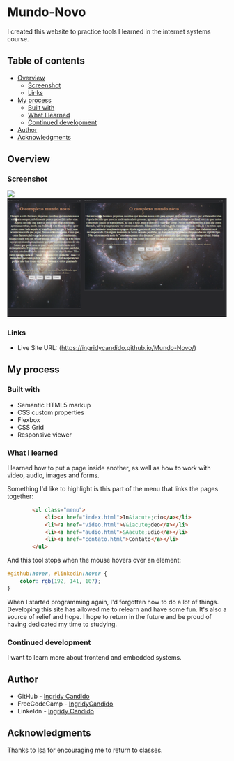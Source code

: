 # Mundo-Novo

I created this website to practice tools I learned in the internet systems course. 

## Table of contents

- [Overview](#overview)
  - [Screenshot](#screenshot)
  - [Links](#links)
- [My process](#my-process)
  - [Built with](#built-with)
  - [What I learned](#what-i-learned)
  - [Continued development](#continued-development)
- [Author](#author)
- [Acknowledgments](#acknowledgments)

## Overview

### Screenshot

<img src="https://github.com/IngridyCandido/Mundo-Novo/blob/main/M%C3%B3vel.png"/>
<img src="https://github.com/IngridyCandido/Mundo-Novo/blob/main/tablet%20e%20not.png"/>

### Links

- Live Site URL: (https://ingridycandido.github.io/Mundo-Novo/) 

## My process

### Built with

- Semantic HTML5 markup
- CSS custom properties
- Flexbox
- CSS Grid
- Responsive viewer

### What I learned

I learned how to put a page inside another, as well as how to work with video, audio, images and forms.

Something I'd like to highlight is this part of the menu that links the pages together:

```html
        <ul class="menu">
            <li><a href="index.html">In&iacute;cio</a></li>
            <li><a href="video.html">V&iacute;deo</a></li>
            <li><a href="audio.html">&Aacute;udio</a></li>
            <li><a href="contato.html">Contato</a></li>
        </ul>
```

And this tool stops when the mouse hovers over an element:

```css
#github:hover, #linkedin:hover {
    color: rgb(192, 141, 107);
}
```
When I started programming again, I'd forgotten how to do a lot of things. Developing this site has allowed me to relearn and have some fun. It's also a source of relief and hope. I hope to return in the future and be proud of having dedicated my time to studying.

### Continued development

I want to learn more about frontend and embedded systems.

## Author

- GitHub - [Ingridy Candido](https://github.com/IngridyCandido)
- FreeCodeCamp - [IngridyCandido](https://www.freecodecamp.org/IngridyCandido)
- LinkeIdn - [Ingridy Candido](https://www.linkedin.com/in/ingridy-candido-a71256262/)

## Acknowledgments

Thanks to [Isa](https://github.com/euaisa) for encouraging me to return to classes.
